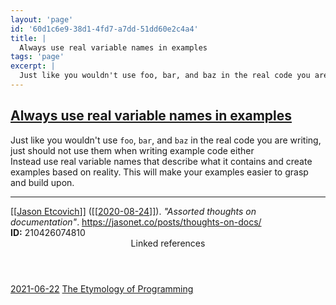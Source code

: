```yaml
---
layout: 'page'
id: '60d1c6e9-38d1-4fd7-a7dd-51dd60e2c4a4'
title: |
  Always use real variable names in examples
tags: 'page'
excerpt: |
  Just like you wouldn't use foo, bar, and baz in the real code you are writing, just should not use them  when writing example code either
---
```


<h2 class="text-3xl font-semibold mb-4"><a class="rounded-sm focus:outline-none focus:ring-2 focus:ring-offset-2 dark:focus:ring-offset-gray-900 dark:focus:ring-pink-400 focus:ring-pink-700" href="/pages/always-use-real-variable-names-in-examples">Always use real variable names in examples</a></h2>

<div class="space-y-3">
<div class="element-block ml-0"><div class="flex-1">Just like you wouldn't use <code>foo</code>, <code>bar</code>, and <code>baz</code> in the real code you are writing, just should not use them  when writing example code either</div></div>

<div class="element-block ml-0"><div class="flex-1">Instead use real variable names that describe what it contains and create examples based on reality. This will make your examples easier to grasp and build upon.</div></div>

<hr class="border-gray-700 !my-5" />

<div class="element-block ml-0"><div class="flex-1"><a class="text-teal-700 dark:text-teal-400 rounded-sm group focus:outline-none focus:ring-2 focus:ring-offset-2 dark:focus:ring-offset-gray-900 dark:focus:ring-pink-400 focus:ring-pink-700" href="/pages/jason-etcovich"><span class="text-gray-300 dark:text-gray-500 group-hover:text-teal-900">[[</span>Jason Etcovich<span class="text-gray-300 dark:text-gray-500 group-hover:text-teal-900">]]</span></a> (<a class="text-teal-700 dark:text-teal-400 rounded-sm group focus:outline-none focus:ring-2 focus:ring-offset-2 dark:focus:ring-offset-gray-900 dark:focus:ring-pink-400 focus:ring-pink-700" href="/journals/2020-08-24"><span class="text-gray-300 dark:text-gray-500 group-hover:text-teal-900">[[</span>2020-08-24<span class="text-gray-300 dark:text-gray-500 group-hover:text-teal-900">]]</span></a>). <em>"Assorted thoughts on documentation"</em>. <a class="text-indigo-600 dark:text-indigo-400 rounded-sm focus:outline-none focus:ring-2 focus:ring-offset-2 dark:focus:ring-offset-gray-900 dark:focus:ring-pink-400 focus:ring-pink-700" href="https://jasonet.co/posts/thoughts-on-docs/" target="_blank" rel="noopener noreferrer">https://jasonet.co/posts/thoughts-on-docs/</a></div></div>

<div class="element-block ml-0"><div class="flex-1"></div></div>

<div class="element-block ml-0"><div class="flex-1"><strong class="text-rose-600 dark:text-rose-400">ID:</strong> 210426074810</div></div>
</div>


<section class="mt-8 space-y-2">
<header class="text-gray-500 dark:text-gray-400">Linked references</header>
<a class="block bg-gray-100 dark:bg-gray-800 p-4 rounded text-teal-700 dark:text-teal-400 focus:outline-none focus:ring-2 focus:ring-offset-2 dark:focus:ring-offset-gray-900 focus:ring-teal-700 dark:focus:ring-teal-400 hover:ring-2 hover:ring-offset-2 dark:hover:ring-offset-gray-900 dark:hover:ring-teal-400 hover:ring-teal-700" href="/journals/2021-06-22">2021-06-22</a>
<a class="block bg-gray-100 dark:bg-gray-800 p-4 rounded text-teal-700 dark:text-teal-400 focus:outline-none focus:ring-2 focus:ring-offset-2 dark:focus:ring-offset-gray-900 focus:ring-teal-700 dark:focus:ring-teal-400 hover:ring-2 hover:ring-offset-2 dark:hover:ring-offset-gray-900 dark:hover:ring-teal-400 hover:ring-teal-700" href="/pages/the-etymology-of-programming">The Etymology of Programming</a>
  </section>

